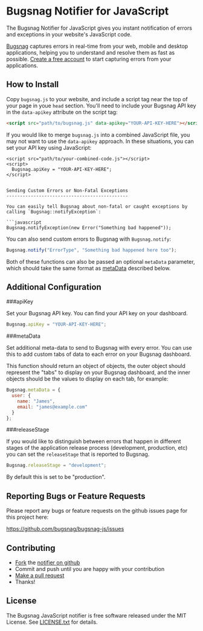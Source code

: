 Bugsnag Notifier for JavaScript
===============================

The Bugsnag Notifier for JavaScript gives you instant notification of errors and
exceptions in your website's JavaScript code.

[Bugsnag](https://bugsnag.com) captures errors in real-time from your web, 
mobile and desktop applications, helping you to understand and resolve them 
as fast as possible. [Create a free account](https://bugsnag.com) to start 
capturing errors from your applications.


How to Install
--------------

Copy `bugsnag.js` to your website, and include a script tag near the top of 
your page in youe `head` section. You'll need to include your Bugsnag API
key in the `data-apikey` attribute on the script tag:

```html
<script src="path/to/bugsnag.js" data-apikey="YOUR-API-KEY-HERE"></script>
```

If you would like to merge `bugsnag.js` into a combined JavaScript file,
you may not want to use the `data-apikey` approach.
In these situations, you can set your API key using JavaScript:

```
<script src="path/to/your-combined-code.js"></script>
<script>
  Bugsnag.apiKey = "YOUR-API-KEY-HERE";
</script>


Sending Custom Errors or Non-Fatal Exceptions
---------------------------------------------

You can easily tell Bugsnag about non-fatal or caught exceptions by 
calling `Bugsnag::notifyException`:

```javascript
Bugsnag.notifyException(new Error("Something bad happened"));
```

You can also send custom errors to Bugsnag with `Bugsnag.notify`:

```javascript
Bugsnag.notify("ErrorType", "Something bad happened here too");
```

Both of these functions can also be passed an optional `metaData` parameter,
which should take the same format as [metaData](#metaData) described below.


Additional Configuration
------------------------

###apiKey

Set your Bugsnag API key. You can find your API key on your dashboard.

```javascript
Bugsnag.apiKey = "YOUR-API-KEY-HERE";
```

###metaData

Set additional meta-data to send to Bugsnag with every error. You can use this
to add custom tabs of data to each error on your Bugsnag dashboard.

This function should return an object of objects, the outer object should 
represent the "tabs" to display on your Bugsnag dashboard, and the inner
objects should be the values to display on each tab, for example:

```javascript
Bugsnag.metaData = {
  user: {
    name: "James",
    email: "james@example.com"
  }
};
```

###releaseStage

If you would like to distinguish between errors that happen in different
stages of the application release process (development, production, etc)
you can set the `releaseStage` that is reported to Bugsnag.

```javascript
Bugsnag.releaseStage = "development";
```
    
By default this is set to be "production".


Reporting Bugs or Feature Requests
----------------------------------

Please report any bugs or feature requests on the github issues page for this
project here:

<https://github.com/bugsnag/bugsnag-js/issues>


Contributing
------------

-   [Fork](https://help.github.com/articles/fork-a-repo) the [notifier on github](https://github.com/bugsnag/bugsnag-js)
-   Commit and push until you are happy with your contribution
-   [Make a pull request](https://help.github.com/articles/using-pull-requests)
-   Thanks!


License
-------

The Bugsnag JavaScript notifier is free software released under the MIT License. 
See [LICENSE.txt](https://github.com/bugsnag/bugsnag-js/blob/master/LICENSE.txt) for details.